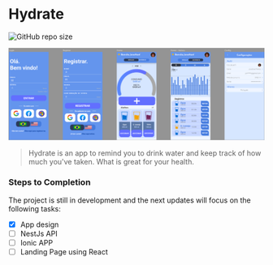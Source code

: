 # Hydrate

<!---Esses são exemplos. Veja https://shields.io para outras pessoas ou para personalizar este conjunto de escudos. Você pode querer incluir dependências, status do projeto e informações de licença aqui--->

![GitHub repo size](https://img.shields.io/github/repo-size/iuricode/README-template?style=for-the-badge)

<img src="./hydrate.app/layout.png" alt="layout">

> Hydrate is an app to remind you to drink water and keep track of how much you've taken. What is great for your health.

### Steps to Completion

The project is still in development and the next updates will focus on the following tasks:

- [x] App design
- [ ] NestJs API
- [ ] Ionic APP
- [ ] Landing Page using React
